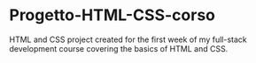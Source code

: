 # Progetto-HTML-CSS-corso
HTML and CSS project created for the first week of my full-stack development course covering the basics of HTML and CSS.
